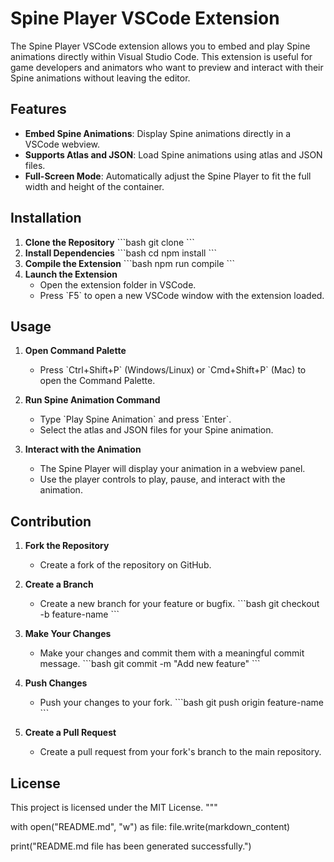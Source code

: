 # Spine Player VSCode Extension

The Spine Player VSCode extension allows you to embed and play Spine animations directly within Visual Studio Code. This extension is useful for game developers and animators who want to preview and interact with their Spine animations without leaving the editor.

## Features

- **Embed Spine Animations**: Display Spine animations directly in a VSCode webview.
- **Supports Atlas and JSON**: Load Spine animations using atlas and JSON files.
- **Full-Screen Mode**: Automatically adjust the Spine Player to fit the full width and height of the container.

## Installation

1. **Clone the Repository**
   \`\`\`bash
   git clone <repository-url>
   \`\`\`
2. **Install Dependencies**
   \`\`\`bash
   cd <repository-directory>
   npm install
   \`\`\`
3. **Compile the Extension**
   \`\`\`bash
   npm run compile
   \`\`\`
4. **Launch the Extension**
   - Open the extension folder in VSCode.
   - Press \`F5\` to open a new VSCode window with the extension loaded.

## Usage

1. **Open Command Palette**
   - Press \`Ctrl+Shift+P\` (Windows/Linux) or \`Cmd+Shift+P\` (Mac) to open the Command Palette.

2. **Run Spine Animation Command**
   - Type \`Play Spine Animation\` and press \`Enter\`.
   - Select the atlas and JSON files for your Spine animation.

3. **Interact with the Animation**
   - The Spine Player will display your animation in a webview panel.
   - Use the player controls to play, pause, and interact with the animation.

## Contribution

1. **Fork the Repository**
   - Create a fork of the repository on GitHub.

2. **Create a Branch**
   - Create a new branch for your feature or bugfix.
     \`\`\`bash
     git checkout -b feature-name
     \`\`\`

3. **Make Your Changes**
   - Make your changes and commit them with a meaningful commit message.
     \`\`\`bash
     git commit -m "Add new feature"
     \`\`\`

4. **Push Changes**
   - Push your changes to your fork.
     \`\`\`bash
     git push origin feature-name
     \`\`\`

5. **Create a Pull Request**
   - Create a pull request from your fork's branch to the main repository.

## License

This project is licensed under the MIT License.
"""

with open("README.md", "w") as file:
    file.write(markdown_content)

print("README.md file has been generated successfully.")
